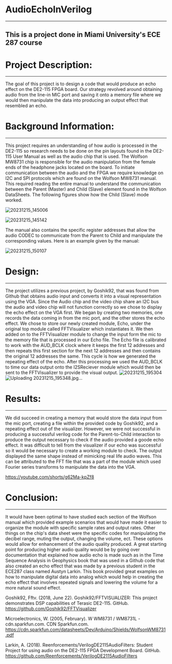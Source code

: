 # AudioEchoInVerilog
---
This is a project done in Miami University's ECE 287 course
---
# Project Description:
---
The goal of this project is to design a code that would produce an echo effect on the DE2-115 FPGA board. Our strategy revolved around obtaining audio from the line-in MIC port and saving it onto a memory file where we would then manipulate the data into producing an output effect that resembled an echo.

# Background Information:
---
This project requires an understanding of how audio is processed in the DE2-115 so research needs to be done on the pin layouts found in the DE2-115 User Manual as well as the audio chip that is used. The Wolfson MW8731 chip is responsible for the audio manipulation from the female ends of the headphone jacks located on the board. To initiate communication between the audio and the FPGA we require knowledge on I2C and SPI protocols which are found on the Wolfson MW8731 manual. This required reading the entire manual to understand the communication between the Parent (Master) and Child (Slave) element found in the Wolfson DataSheets. The following figures show how the Child (Slave) mode worked.

![20231215_145006](https://github.com/ornelafr/AudioEchoInVerilog/assets/153780710/d30431dd-302e-4797-b359-819cb61a1ca8)

![20231215_145142](https://github.com/ornelafr/AudioEchoInVerilog/assets/153780710/bd79f143-1250-4004-9471-dd4565d71e12)

 The manual also contains the specific register addresses that allow the audio CODEC to communicate from the Parent to Child and manipulate the corresponding values. 
 Here is an example given by the manual:

![20231215_150107](https://github.com/ornelafr/AudioEchoInVerilog/assets/153780710/f71ff972-ebd6-4ead-bed8-8b4b5ca84fe8)


# Design:
---
The project utilizes a previous project, by Goshik92, that was found from Github that obtains audio input and converts it into a visual representation using the VGA. Since the Audio chip and the video chip share an I2C bus the audio and video chip will not function correctly so we chose to display the echo effect on the VGA first. We began by creating two memories, one records the data coming in from the mic port, and the other stores the echo effect. We chose to store our newly created module, Echo,  under the original top module called FFTVisualizer which instantiates it. We then added on to the FFTVisualizer module to change the input form the mic to the memory file that is processed in our Echo file. The Echo file is calibrated to work with the AUD_BCLK clock where it keeps the first 12 addresses and then repeats this first section for the next 12 addresses and then contains the original 12 addresses the same. This cycle is how we generated the repeating effect of the echo. After this processing we used the AUD_BCLK to time our data output onto the I2SReciever module which would then be sent to the FFTVisualizer to provide the visual output.
![20231215_195304](https://github.com/ornelafr/AudioEchoInVerilog/assets/153780710/b0b9d42b-7699-451d-812a-984b2d95ff96)
![Uploading 20231215_195348.jpg…]()


# Results:
---
We did succeed in creating a memory that would store the data input from the mic port, creating a file within the provided code by Goshik92, and a repeating effect out of the visualizer. However, we were not successful in producing a successful verilog code for the Parent-to-Child interaction to produce the output necessary to check if the audio provided a goode echo effect. It was difficult to tell from the visualizer if our echo was successful so it would be necessary to create a working module to check. The output displayed the same shape instead of mimicking real life audio waves. This can be attributed to the FFT file that was a part of the module which used Fourier series transforms to manipulate the data into the VGA.

https://youtube.com/shorts/g62Ma-kpZf8
# Conclusion:
---
It would have been optimal to have studied each section of the Wolfson manual which provided example scenarios that would have made it easier to organize the module with specific sample rates and output rates. Other things on the chip's data sheet were the specific codes for manipulating the decibel range, muting the output, changing the volume, ect. These options would allow for enhancement of the audio quality produced. A great starting point for producing higher audio quality would be by going over documentation that explained how audio echo is made such as in the Time Sequence Analysis in Geophysics book that was used in a Github code that also created an echo effect that was made by a previous student in the ECE287 class named Austyn Larkin. This book provided great examples on how to manipulate digital data into analog which would help in creating the echo effect that involves repeated signals and lowering the volume for a more natural sound effect.


Goshik92, Fftv. (2018, June 22). Goshik92/FFTVISUALIZER: This project demonstrates DSP capabilities of Terasic DE2-115. GitHub. https://github.com/Goshik92/FFTVisualizer 


Microelectronics, W. (2005, February). W WM8731 / WM8731L - cdn.sparkfun.com. CDN Sparkfun.com. https://cdn.sparkfun.com/datasheets/Dev/Arduino/Shields/WolfsonWM8731.pdf 

Larkin, A. (2018). Reenforcements/VerilogDE2115AudioFilters: Student Project for using audio on the DE2-115 FPGA Development Board. GitHub. https://github.com/Reenforcements/VerilogDE2115AudioFilters 
